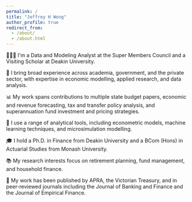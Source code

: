 ```yaml
---
permalink: /
title: "Jeffrey H Wong"
author_profile: true
redirect_from: 
  - /about/
  - /about.html
---
```


👨🏻‍💻 I'm a Data and Modeling Analyst at the Super Members Council and a Visiting Scholar at Deakin University.

🏢 I bring broad experience across academia, government, and the private sector, with expertise in economic modelling, applied research, and data analysis.

📊 My work spans contributions to multiple state budget papers, economic and revenue forecasting, tax and transfer policy analysis, and superannuation fund investment and pricing strategies.

🔧 I use a range of analytical tools, including econometric models, machine learning techniques, and microsimulation modelling.

🎓 I hold a Ph.D. in Finance from Deakin University and a BCom (Hons) in Actuarial Studies from Monash University. 

📚 My research interests focus on retirement planning, fund management, and household finance.

📜 My work has been published by APRA, the Victorian Treasury, and in peer-reviewed journals including the Journal of Banking and Finance and the Journal of Empirical Finance.

